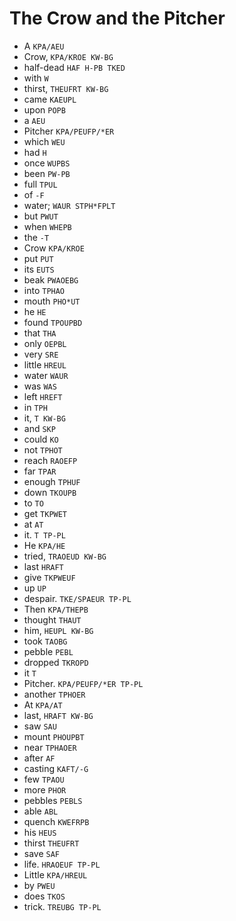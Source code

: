 # The Crow and the Pitcher

* A `KPA/AEU`
* Crow, `KPA/KROE KW-BG`
* half-dead `HAF H-PB TKED`
* with `W`
* thirst, `THEUFRT KW-BG`
* came `KAEUPL`
* upon `POPB`
* a `AEU`
* Pitcher `KPA/PEUFP/*ER`
* which `WEU`
* had `H`
* once `WUPBS`
* been `PW-PB`
* full `TPUL`
* of `-F`
* water; `WAUR STPH*FPLT`
* but `PWUT`
* when `WHEPB`
* the `-T`
* Crow `KPA/KROE`
* put `PUT`
* its `EUTS`
* beak `PWAOEBG`
* into `TPHAO`
* mouth `PHO*UT`
* he `HE`
* found `TPOUPBD`
* that `THA`
* only `OEPBL`
* very `SRE`
* little `HREUL`
* water `WAUR`
* was `WAS`
* left `HREFT`
* in `TPH`
* it, `T KW-BG`
* and `SKP`
* could `KO`
* not `TPHOT`
* reach `RAOEFP`
* far `TPAR`
* enough `TPHUF`
* down `TKOUPB`
* to `TO`
* get `TKPWET`
* at `AT`
* it. `T TP-PL`
* He `KPA/HE`
* tried, `TRAOEUD KW-BG`
* last `HRAFT`
* give `TKPWEUF`
* up `UP`
* despair. `TKE/SPAEUR TP-PL`
* Then `KPA/THEPB`
* thought `THAUT`
* him, `HEUPL KW-BG`
* took `TAOBG`
* pebble `PEBL`
* dropped `TKROPD`
* it `T`
* Pitcher. `KPA/PEUFP/*ER TP-PL`
* another `TPHOER`
* At `KPA/AT`
* last, `HRAFT KW-BG`
* saw `SAU`
* mount `PHOUPBT`
* near `TPHAOER`
* after `AF`
* casting `KAFT/-G`
* few `TPAOU`
* more `PHOR`
* pebbles `PEBLS`
* able `ABL`
* quench `KWEFRPB`
* his `HEUS`
* thirst `THEUFRT`
* save `SAF`
* life. `HRAOEUF TP-PL`
* Little `KPA/HREUL`
* by `PWEU`
* does `TKOS`
* trick. `TREUBG TP-PL`
